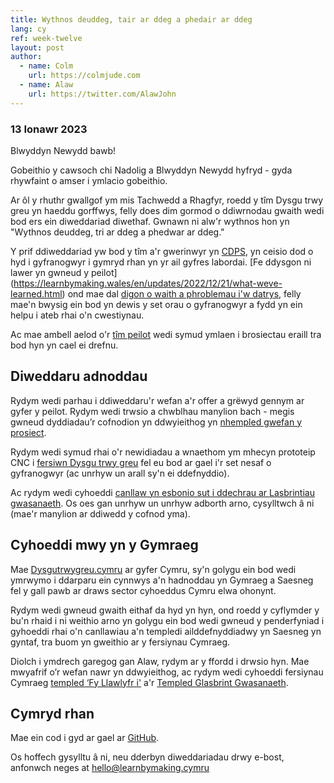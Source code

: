 ```yaml
---
title: Wythnos deuddeg, tair ar ddeg a phedair ar ddeg
lang: cy
ref: week-twelve
layout: post
author:
  - name: Colm
    url: https://colmjude.com
  - name: Alaw
    url: https://twitter.com/AlawJohn
---
```


### 13 Ionawr 2023

Blwyddyn Newydd bawb! 

Gobeithio y cawsoch chi Nadolig a Blwyddyn Newydd hyfryd - gyda rhywfaint o amser i ymlacio gobeithio. 

Ar ôl y rhuthr gwallgof ym mis Tachwedd a Rhagfyr, roedd y tîm Dysgu trwy greu yn haeddu gorffwys, felly does dim gormod o ddiwrnodau gwaith wedi bod ers ein diweddariad diwethaf. Gwnawn ni alw'r wythnos hon yn "Wythnos deuddeg, tri ar ddeg a phedwar ar ddeg." 

Y prif ddiweddariad yw bod y  tîm a'r gwerinwyr yn [CDPS](https://digitalpublicservices.gov.wales/), yn ceisio dod o hyd i gyfranogwyr i gymryd rhan yn yr ail gyfres labordai. [Fe ddysgon ni lawer yn gwneud y peilot] (https://learnbymaking.wales/en/updates/2022/12/21/what-weve-learned.html) ond mae dal [digon o waith a phroblemau i'w datrys](https://learnbymaking.wales/cy/roadmap/), felly mae'n bwysig ein bod yn dewis y set orau o gyfranogwyr a fydd yn ein helpu i ateb rhai o'n cwestiynau. 

Ac mae ambell aelod o'r [tîm peilot](https://learnbymaking.wales/en/team/) wedi symud ymlaen i brosiectau eraill tra bod hyn yn cael ei drefnu. 

## Diweddaru adnoddau 

Rydym wedi parhau i ddiweddaru'r wefan a'r offer a grëwyd gennym ar gyfer y peilot. 
Rydym wedi trwsio a chwblhau manylion bach - megis gwneud dyddiadau’r cofnodion yn ddwyieithog yn [nhempled gwefan y prosiect](https://github.com/learnbymakingwales/project-site-template).  

Rydym wedi symud rhai o'r newidiadau a wnaethom ym mhecyn prototeip CNC i [fersiwn Dysgu trwy greu](https://github.com/learnbymakingwales/lbm-prototype-kit) fel eu bod ar gael i'r set nesaf o gyfranogwyr (ac unrhyw un arall sy'n ei ddefnyddio). 

Ac rydym wedi cyhoeddi [canllaw yn esbonio sut i ddechrau ar Lasbrintiau gwasanaeth](https://learnbymaking.wales/en/resource/how-to-use-service-blueprints.html). Os oes gan unrhyw un unrhyw adborth arno, cysylltwch â ni (mae'r manylion ar ddiwedd y cofnod yma). 
 
## Cyhoeddi mwy yn y Gymraeg 

Mae [Dysgutrwygreu.cymru](https://learnbymaking.wales/cy/) ar gyfer Cymru, sy'n golygu ein bod wedi ymrwymo i ddarparu ein cynnwys a'n hadnoddau yn Gymraeg a Saesneg fel y gall pawb ar draws sector cyhoeddus Cymru elwa ohonynt. 

Rydym wedi gwneud gwaith eithaf da hyd yn hyn, ond roedd y cyflymder y bu'n rhaid i ni weithio arno yn golygu ein bod wedi gwneud y penderfyniad i gyhoeddi rhai o'n canllawiau a'n templedi ailddefnyddiadwy yn Saesneg yn gyntaf, tra buom yn gweithio ar y fersiynau Cymraeg. 

Diolch i ymdrech garegog gan Alaw, rydym ar y ffordd i drwsio hyn. Mae mwyafrif o’r wefan nawr yn ddwyieithog, ac rydym wedi cyhoeddi fersiynau Cymraeg  [templed ‘Fy Llawlyfr i'](https://learnbymaking.wales/cy/resource/manual-of-me-welsh.png) a'r [Templed Glasbrint Gwasanaeth](https://learnbymaking.wales/cy/resource/service-blueprint-template-welsh.png).

## Cymryd rhan

Mae ein cod i gyd ar gael ar [GitHub](https://github.com/orgs/learnbymakingwales/repositories).

Os hoffech gysylltu â ni, neu dderbyn diweddariadau drwy e-bost, anfonwch neges at [hello@learnbymaking.cymru](mailTo:hello@learnbymaking.wales) 


